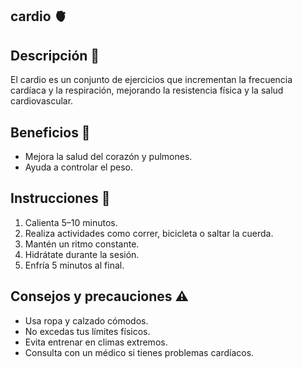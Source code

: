 ## cardio 🫀

## Descripción 📖
El cardio es un conjunto de ejercicios que incrementan la frecuencia cardíaca y la respiración, mejorando la resistencia física y la salud cardiovascular.

## Beneficios 🌱
- Mejora la salud del corazón y pulmones.
- Ayuda a controlar el peso.

## Instrucciones 📜
1. Calienta 5–10 minutos.
2. Realiza actividades como correr, bicicleta o saltar la cuerda.
3. Mantén un ritmo constante.
4. Hidrátate durante la sesión.
5. Enfría 5 minutos al final.

## Consejos y precauciones ⚠️
- Usa ropa y calzado cómodos.
- No excedas tus límites físicos.
- Evita entrenar en climas extremos.
- Consulta con un médico si tienes problemas cardíacos.
